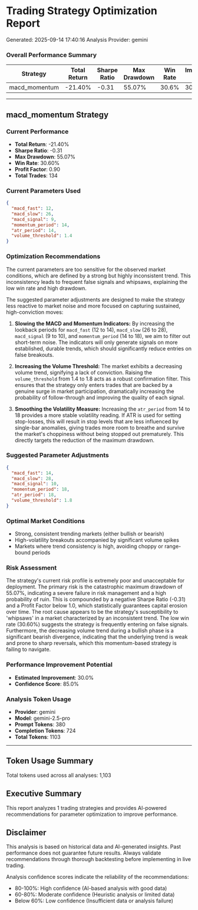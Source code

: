 
# Trading Strategy Optimization Report
Generated: 2025-09-14 17:40:16
Analysis Provider: gemini

### Overall Performance Summary

| Strategy | Total Return | Sharpe Ratio | Max Drawdown | Win Rate | Improvement Potential |
|----------|-------------|--------------|--------------|----------|---------------------|
| macd_momentum | -21.40% | -0.31 | 55.07% | 30.6% | 30.0% |

---

## macd_momentum Strategy

### Current Performance
- **Total Return**: -21.40%
- **Sharpe Ratio**: -0.31
- **Max Drawdown**: 55.07%
- **Win Rate**: 30.60%
- **Profit Factor**: 0.90
- **Total Trades**: 134

### Current Parameters Used

```json
{
  "macd_fast": 12,
  "macd_slow": 26,
  "macd_signal": 9,
  "momentum_period": 14,
  "atr_period": 14,
  "volume_threshold": 1.4
}
```

### Optimization Recommendations

The current parameters are too sensitive for the observed market conditions, which are defined by a strong but highly inconsistent trend. This inconsistency leads to frequent false signals and whipsaws, explaining the low win rate and high drawdown.

The suggested parameter adjustments are designed to make the strategy less reactive to market noise and more focused on capturing sustained, high-conviction moves:

1.  **Slowing the MACD and Momentum Indicators:** By increasing the lookback periods for `macd_fast` (12 to 14), `macd_slow` (26 to 28), `macd_signal` (9 to 10), and `momentum_period` (14 to 18), we aim to filter out short-term noise. The indicators will only generate signals on more established, durable trends, which should significantly reduce entries on false breakouts.

2.  **Increasing the Volume Threshold:** The market exhibits a decreasing volume trend, signifying a lack of conviction. Raising the `volume_threshold` from 1.4 to 1.8 acts as a robust confirmation filter. This ensures that the strategy only enters trades that are backed by a genuine surge in market participation, dramatically increasing the probability of follow-through and improving the quality of each signal.

3.  **Smoothing the Volatility Measure:** Increasing the `atr_period` from 14 to 18 provides a more stable volatility reading. If ATR is used for setting stop-losses, this will result in stop levels that are less influenced by single-bar anomalies, giving trades more room to breathe and survive the market's choppiness without being stopped out prematurely. This directly targets the reduction of the maximum drawdown.

### Suggested Parameter Adjustments

```json
{
  "macd_fast": 14,
  "macd_slow": 28,
  "macd_signal": 10,
  "momentum_period": 18,
  "atr_period": 18,
  "volume_threshold": 1.8
}
```

### Optimal Market Conditions
- Strong, consistent trending markets (either bullish or bearish)
- High-volatility breakouts accompanied by significant volume spikes
- Markets where trend consistency is high, avoiding choppy or range-bound periods

### Risk Assessment
The strategy's current risk profile is extremely poor and unacceptable for deployment. The primary risk is the catastrophic maximum drawdown of 55.07%, indicating a severe failure in risk management and a high probability of ruin. This is compounded by a negative Sharpe Ratio (-0.31) and a Profit Factor below 1.0, which statistically guarantees capital erosion over time. The root cause appears to be the strategy's susceptibility to 'whipsaws' in a market characterized by an inconsistent trend. The low win rate (30.60%) suggests the strategy is frequently entering on false signals. Furthermore, the decreasing volume trend during a bullish phase is a significant bearish divergence, indicating that the underlying trend is weak and prone to sharp reversals, which this momentum-based strategy is failing to navigate.

### Performance Improvement Potential
- **Estimated Improvement**: 30.0%
- **Confidence Score**: 85.0%
### Analysis Token Usage
- **Provider**: gemini
- **Model**: gemini-2.5-pro
- **Prompt Tokens**: 380
- **Completion Tokens**: 724
- **Total Tokens**: 1103

---

## Token Usage Summary

Total tokens used across all analyses: 1,103

## Executive Summary

This report analyzes 1 trading strategies and provides AI-powered 
recommendations for parameter optimization to improve performance.

## Disclaimer

This analysis is based on historical data and AI-generated insights. 
Past performance does not guarantee future results. Always validate recommendations through 
thorough backtesting before implementing in live trading.

Analysis confidence scores indicate the reliability of the recommendations:
- 80-100%: High confidence (AI-based analysis with good data)
- 60-80%: Moderate confidence (Heuristic analysis or limited data)  
- Below 60%: Low confidence (Insufficient data or analysis failure)
